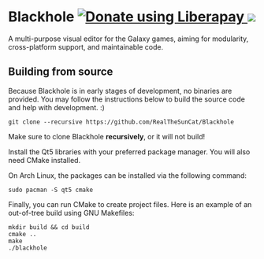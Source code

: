 # Blackhole <a href="https://liberapay.com/TheSunCat/donate"><img alt="Donate using Liberapay" src="https://liberapay.com/assets/widgets/donate.svg"> <img src="https://img.shields.io/liberapay/receives/TheSunCat.svg"></a>

A multi-purpose visual editor for the Galaxy games, aiming for modularity, cross-platform support, and maintainable code.

## Building from source

Because Blackhole is in early stages of development, no binaries are provided. You may follow the instructions below to build the source code and help with development. :)

```console
git clone --recursive https://github.com/RealTheSunCat/Blackhole
```
Make sure to clone Blackhole **recursively**, or it will not build!

Install the Qt5 libraries with your preferred package manager.
You will also need CMake installed.

On Arch Linux, the packages can be installed via the following command:
```console
sudo pacman -S qt5 cmake
```

Finally, you can run CMake to create project files. Here is an example of an out-of-tree build using GNU Makefiles:
```console
mkdir build && cd build
cmake ..
make
./blackhole
```
